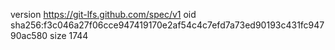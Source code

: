version https://git-lfs.github.com/spec/v1
oid sha256:f3c046a27f06cce947419170e2af54c4c7efd7a73ed90193c431fc94790ac580
size 1744
